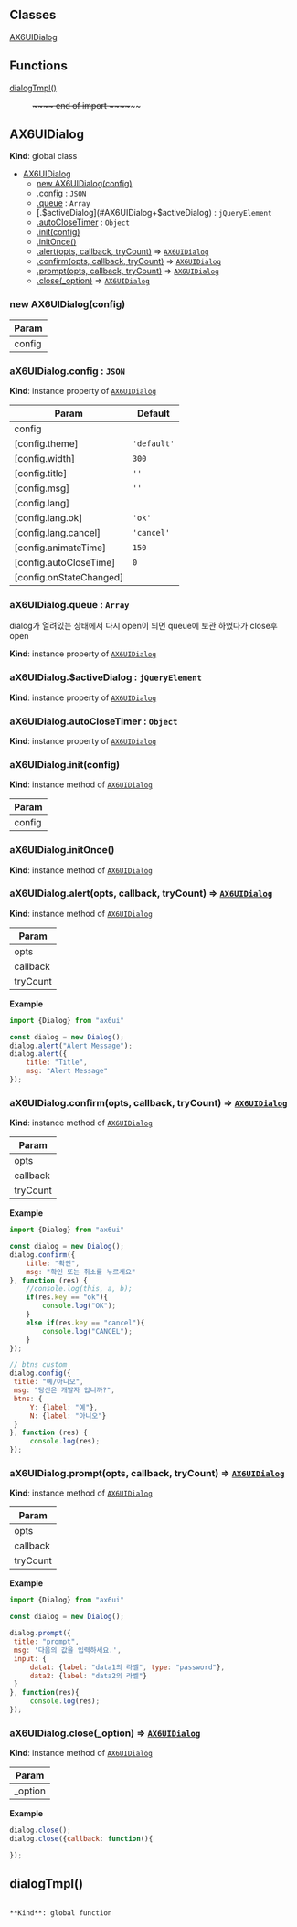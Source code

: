 ## Classes

<dl>
<dt><a href="#AX6UIDialog">AX6UIDialog</a></dt>
<dd></dd>
</dl>

## Functions

<dl>
<dt><a href="#dialogTmpl">dialogTmpl()</a></dt>
<dd><p><del>~</del><del>~</del><del>~</del><del>~ end of import  ~</del><del>~</del><del>~</del><del>~</del>~~</p>
</dd>
</dl>

<a name="AX6UIDialog"></a>

## AX6UIDialog
**Kind**: global class  

* [AX6UIDialog](#AX6UIDialog)
    * [new AX6UIDialog(config)](#new_AX6UIDialog_new)
    * [.config](#AX6UIDialog+config) : <code>JSON</code>
    * [.queue](#AX6UIDialog+queue) : <code>Array</code>
    * [.$activeDialog](#AX6UIDialog+$activeDialog) : <code>jQueryElement</code>
    * [.autoCloseTimer](#AX6UIDialog+autoCloseTimer) : <code>Object</code>
    * [.init(config)](#AX6UIDialog+init)
    * [.initOnce()](#AX6UIDialog+initOnce)
    * [.alert(opts, callback, tryCount)](#AX6UIDialog+alert) ⇒ <code>[AX6UIDialog](#AX6UIDialog)</code>
    * [.confirm(opts, callback, tryCount)](#AX6UIDialog+confirm) ⇒ <code>[AX6UIDialog](#AX6UIDialog)</code>
    * [.prompt(opts, callback, tryCount)](#AX6UIDialog+prompt) ⇒ <code>[AX6UIDialog](#AX6UIDialog)</code>
    * [.close(_option)](#AX6UIDialog+close) ⇒ <code>[AX6UIDialog](#AX6UIDialog)</code>

<a name="new_AX6UIDialog_new"></a>

### new AX6UIDialog(config)

| Param |
| --- |
| config | 

<a name="AX6UIDialog+config"></a>

### aX6UIDialog.config : <code>JSON</code>
**Kind**: instance property of <code>[AX6UIDialog](#AX6UIDialog)</code>  

| Param | Default |
| --- | --- |
| config |  | 
| [config.theme] | <code>&#x27;default&#x27;</code> | 
| [config.width] | <code>300</code> | 
| [config.title] | <code>&#x27;&#x27;</code> | 
| [config.msg] | <code>&#x27;&#x27;</code> | 
| [config.lang] |  | 
| [config.lang.ok] | <code>&#x27;ok&#x27;</code> | 
| [config.lang.cancel] | <code>&#x27;cancel&#x27;</code> | 
| [config.animateTime] | <code>150</code> | 
| [config.autoCloseTime] | <code>0</code> | 
| [config.onStateChanged] |  | 

<a name="AX6UIDialog+queue"></a>

### aX6UIDialog.queue : <code>Array</code>
dialog가 열려있는 상태에서 다시 open이 되면 queue에 보관 하였다가 close후 open

**Kind**: instance property of <code>[AX6UIDialog](#AX6UIDialog)</code>  
<a name="AX6UIDialog+$activeDialog"></a>

### aX6UIDialog.$activeDialog : <code>jQueryElement</code>
**Kind**: instance property of <code>[AX6UIDialog](#AX6UIDialog)</code>  
<a name="AX6UIDialog+autoCloseTimer"></a>

### aX6UIDialog.autoCloseTimer : <code>Object</code>
**Kind**: instance property of <code>[AX6UIDialog](#AX6UIDialog)</code>  
<a name="AX6UIDialog+init"></a>

### aX6UIDialog.init(config)
**Kind**: instance method of <code>[AX6UIDialog](#AX6UIDialog)</code>  

| Param |
| --- |
| config | 

<a name="AX6UIDialog+initOnce"></a>

### aX6UIDialog.initOnce()
**Kind**: instance method of <code>[AX6UIDialog](#AX6UIDialog)</code>  
<a name="AX6UIDialog+alert"></a>

### aX6UIDialog.alert(opts, callback, tryCount) ⇒ <code>[AX6UIDialog](#AX6UIDialog)</code>
**Kind**: instance method of <code>[AX6UIDialog](#AX6UIDialog)</code>  

| Param |
| --- |
| opts | 
| callback | 
| tryCount | 

**Example**  
```js
import {Dialog} from "ax6ui"

const dialog = new Dialog();
dialog.alert("Alert Message");
dialog.alert({
    title: "Title",
    msg: "Alert Message"
});
```
<a name="AX6UIDialog+confirm"></a>

### aX6UIDialog.confirm(opts, callback, tryCount) ⇒ <code>[AX6UIDialog](#AX6UIDialog)</code>
**Kind**: instance method of <code>[AX6UIDialog](#AX6UIDialog)</code>  

| Param |
| --- |
| opts | 
| callback | 
| tryCount | 

**Example**  
```js
import {Dialog} from "ax6ui"

const dialog = new Dialog();
dialog.confirm({
    title: "확인",
    msg: "확인 또는 취소를 누르세요"
}, function (res) {
    //console.log(this, a, b);
    if(res.key == "ok"){
        console.log("OK");
    }
    else if(res.key == "cancel"){
        console.log("CANCEL");
    }
});

// btns custom
dialog.config({
 title: "예/아니오",
 msg: "당신은 개발자 입니까?",
 btns: {
     Y: {label: "예"},
     N: {label: "아니오"}
 }
}, function (res) {
     console.log(res);
});
```
<a name="AX6UIDialog+prompt"></a>

### aX6UIDialog.prompt(opts, callback, tryCount) ⇒ <code>[AX6UIDialog](#AX6UIDialog)</code>
**Kind**: instance method of <code>[AX6UIDialog](#AX6UIDialog)</code>  

| Param |
| --- |
| opts | 
| callback | 
| tryCount | 

**Example**  
```js
import {Dialog} from "ax6ui"

const dialog = new Dialog();

dialog.prompt({
 title: "prompt",
 msg: '다음의 값을 입력하세요.',
 input: {
     data1: {label: "data1의 라벨", type: "password"},
     data2: {label: "data2의 라벨"}
 }
}, function(res){
     console.log(res);
});
```
<a name="AX6UIDialog+close"></a>

### aX6UIDialog.close(_option) ⇒ <code>[AX6UIDialog](#AX6UIDialog)</code>
**Kind**: instance method of <code>[AX6UIDialog](#AX6UIDialog)</code>  

| Param |
| --- |
| _option | 

**Example**  
```js
dialog.close();
dialog.close({callback: function(){

});
```
<a name="dialogTmpl"></a>

## dialogTmpl()
~~~~~~~~~~~~~~~~~~ end of import  ~~~~~~~~~~~~~~~~~~~~

**Kind**: global function  
